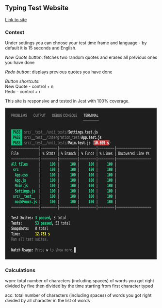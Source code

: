 ## Typing Test Website

[Link to site](https://pea-type.herokuapp.com/)

### Context

Under settings you can choose your test time frame and language - by default it is 15 seconds and English.

_New Quote button_: fetches two random quotes and erases all previous ones you have done

_Redo button_: displays previous quotes you have done

_Button shortcuts_:  
New Quote - control + n  
Redo - control + r

This site is responsive and tested in Jest with 100% coverage.

<img src="public/test-coverage.jpg" width="500" height="500">

### Calculations

wpm: total number of characters (including spaces) of words you got right divided by five then divided by the time starting from first character typed

acc: total number of characters (including spaces) of words you got right divided by all character in the list of words
